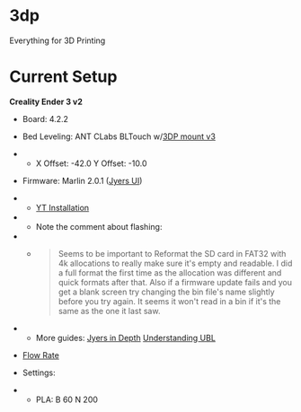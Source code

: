 # 3dp
Everything for 3D Printing


# Current Setup

**Creality Ender 3 v2**
* Board: 4.2.2

* Bed Leveling: ANT CLabs BLTouch w/[3DP mount v3](https://www.thingiverse.com/thing:4462870)
* * X Offset: -42.0 Y Offset: -10.0
* Firmware: Marlin 2.0.1 ([Jyers UI](https://github.com/Jyers/Marlin/releases))
* * [YT Installation](https://www.youtube.com/watch?v=o1zXYwgIPLY&t=422s)
* * Note the comment about flashing: 
* * > Seems to be important to Reformat the SD card in FAT32 with 4k allocations to really make sure it's empty and readable. I did a full format the first time as the allocation was different and quick formats after that. Also if a firmware update fails and you get a blank screen try changing the bin file's name slightly before you try again. It seems it won't read in a bin if it's the same as the one it last saw.
* * More guides: [Jyers in Depth](https://www.youtube.com/watch?v=ZqFIpoekTXY&t=1835s) [Understanding UBL](https://www.youtube.com/watch?v=KA8URUR000Q)
* [Flow Rate](http://www.desiquintans.com/flowrate) 
* Settings:
* * PLA: B 60 N 200
